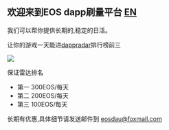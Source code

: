 ## 欢迎来到EOS dapp刷量平台 [EN](READMEEN.md)

我们可以帮你提供长期的,稳定的日活。

让你的游戏一天能进[dappradar](https://dappradar.com/eos-dapps)排行榜前三

![](http://ww1.sinaimg.cn/large/cfc08357gy1fw8wmynbr1j224q17ck1n.jpg)

保证雷达排名

- 第一 300EOS/每天
- 第二 200EOS/每天
- 第三 100EOS/每天

长期有优惠,具体细节请发送邮件到 eosdau@foxmail.com
